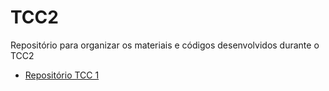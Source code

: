 # TCC2
Repositório para organizar os materiais e códigos desenvolvidos durante o TCC2
* [Repositório TCC 1](https://github.com/brandelli/TCC-1)
